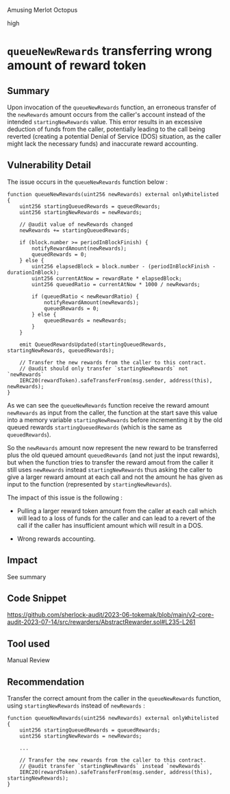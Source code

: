 Amusing Merlot Octopus

high

# `queueNewRewards` transferring wrong amount of reward token
## Summary

Upon invocation of the `queueNewRewards` function, an erroneous transfer of the `newRewards` amount occurs from the caller's account instead of the intended `startingNewRewards` value. This error results in an excessive deduction of funds from the caller, potentially leading to the call being reverted (creating a potential Denial of Service (DOS) situation, as the caller might lack the necessary funds) and inaccurate reward accounting.

## Vulnerability Detail

The issue occurs in the `queueNewRewards` function below :

```solidity
function queueNewRewards(uint256 newRewards) external onlyWhitelisted {
    uint256 startingQueuedRewards = queuedRewards;
    uint256 startingNewRewards = newRewards;

    // @audit value of newRewards changed
    newRewards += startingQueuedRewards;

    if (block.number >= periodInBlockFinish) {
        notifyRewardAmount(newRewards);
        queuedRewards = 0;
    } else {
        uint256 elapsedBlock = block.number - (periodInBlockFinish - durationInBlock);
        uint256 currentAtNow = rewardRate * elapsedBlock;
        uint256 queuedRatio = currentAtNow * 1000 / newRewards;

        if (queuedRatio < newRewardRatio) {
            notifyRewardAmount(newRewards);
            queuedRewards = 0;
        } else {
            queuedRewards = newRewards;
        }
    }

    emit QueuedRewardsUpdated(startingQueuedRewards, startingNewRewards, queuedRewards);

    // Transfer the new rewards from the caller to this contract.
    // @audit should only transfer `startingNewRewards` not `newRewards`
    IERC20(rewardToken).safeTransferFrom(msg.sender, address(this), newRewards);
}
```

As we can see the `queueNewRewards` function receive the reward amount `newRewards` as input from the caller, the function at the start save this value into a memory variable `startingNewRewards` before incrementing it by the old queued rewards `startingQueuedRewards` (which is the same as `queuedRewards`).

So the `newRewards` amount now represent the new reward to be transferred plus the old queued amount `queuedRewards` (and not just the input rewards), but when the function tries to transfer the reward amout from the caller it still uses `newRewards` instead `startingNewRewards` thus asking the caller to give a larger reward amount at each call and not the amount he has given as input to the function (represented by `startingNewRewards`).

The impact of this issue is the following :

- Pulling a larger reward token amount from the caller at each call which will lead to a loss of funds for the caller and can lead to a revert of the call if the caller has insufficient amount which will result in a DOS.

- Wrong rewards accounting.

## Impact

See summary

## Code Snippet

https://github.com/sherlock-audit/2023-06-tokemak/blob/main/v2-core-audit-2023-07-14/src/rewarders/AbstractRewarder.sol#L235-L261

## Tool used

Manual Review

## Recommendation

Transfer the correct amount from the caller in the `queueNewRewards` function, using `startingNewRewards` instead of `newRewards` :

```solidity
function queueNewRewards(uint256 newRewards) external onlyWhitelisted {
    uint256 startingQueuedRewards = queuedRewards;
    uint256 startingNewRewards = newRewards;

    ...

    // Transfer the new rewards from the caller to this contract.
    // @audit transfer `startingNewRewards` instead `newRewards`
    IERC20(rewardToken).safeTransferFrom(msg.sender, address(this), startingNewRewards);
}
```